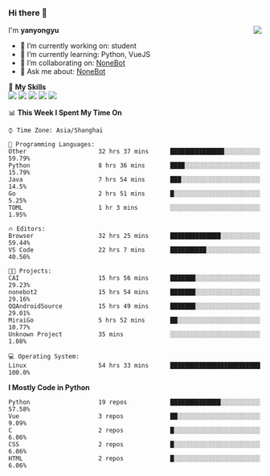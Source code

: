 ### Hi there 👋

<a href="#">
  <img align="right" src="https://github-readme-stats.vercel.app/api?username=yanyongyu&count_private=true&show_icons=true&bg_color=15,f2f7fd,E0EAFC" />
</a>

I'm **yanyongyu**

- 🔭 I’m currently working on: student
- 🌱 I’m currently learning: Python, VueJS
- 👯 I’m collaborating on: [NoneBot](https://github.com/nonebot)
- 💬 Ask me about: [NoneBot](https://github.com/nonebot)

🌟 **My Skills**  
![](https://img.shields.io/badge/-Python-3e74a2?style=flat-square&logo=Python&logoColor=fff)
![](https://img.shields.io/badge/-Vue-4fc08d?style=flat-square&logo=Vue.js&logoColor=fff)
![](https://img.shields.io/badge/-Node.js-339933?style=flat-square&logo=Node.js&logoColor=fff)
![](https://img.shields.io/badge/-Docker-2496ED?style=flat-square&logo=Docker&logoColor=fff)
![](https://img.shields.io/badge/-Linux-000000?style=flat-square&logo=Linux&logoColor=fff)

<!--START_SECTION:waka-->
📊 **This Week I Spent My Time On** 

```text
⌚︎ Time Zone: Asia/Shanghai

💬 Programming Languages: 
Other                    32 hrs 37 mins      ███████████████░░░░░░░░░░   59.79% 
Python                   8 hrs 36 mins       ████░░░░░░░░░░░░░░░░░░░░░   15.79% 
Java                     7 hrs 54 mins       ███░░░░░░░░░░░░░░░░░░░░░░   14.5% 
Go                       2 hrs 51 mins       █░░░░░░░░░░░░░░░░░░░░░░░░   5.25% 
TOML                     1 hr 3 mins         ░░░░░░░░░░░░░░░░░░░░░░░░░   1.95%

🔥 Editors: 
Browser                  32 hrs 25 mins      ██████████████░░░░░░░░░░░   59.44% 
VS Code                  22 hrs 7 mins       ██████████░░░░░░░░░░░░░░░   40.56%

🐱‍💻 Projects: 
CAI                      15 hrs 56 mins      ███████░░░░░░░░░░░░░░░░░░   29.23% 
nonebot2                 15 hrs 54 mins      ███████░░░░░░░░░░░░░░░░░░   29.16% 
QQAndroidSource          15 hrs 49 mins      ███████░░░░░░░░░░░░░░░░░░   29.01% 
MiraiGo                  5 hrs 52 mins       ██░░░░░░░░░░░░░░░░░░░░░░░   10.77% 
Unknown Project          35 mins             ░░░░░░░░░░░░░░░░░░░░░░░░░   1.08%

💻 Operating System: 
Linux                    54 hrs 33 mins      █████████████████████████   100.0%

```

**I Mostly Code in Python** 

```text
Python                   19 repos            ██████████████░░░░░░░░░░░   57.58% 
Vue                      3 repos             ██░░░░░░░░░░░░░░░░░░░░░░░   9.09% 
C                        2 repos             █░░░░░░░░░░░░░░░░░░░░░░░░   6.06% 
CSS                      2 repos             █░░░░░░░░░░░░░░░░░░░░░░░░   6.06% 
HTML                     2 repos             █░░░░░░░░░░░░░░░░░░░░░░░░   6.06%

```



<!--END_SECTION:waka-->
